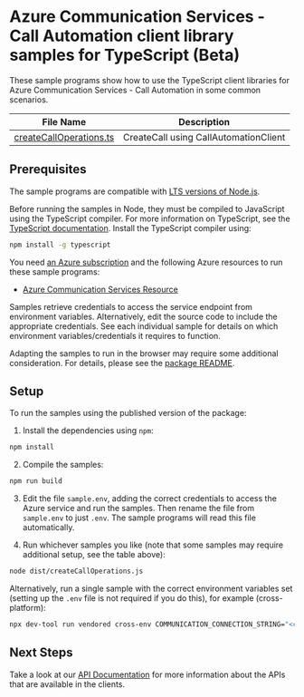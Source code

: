 # Azure Communication Services - Call Automation client library samples for TypeScript (Beta)

These sample programs show how to use the TypeScript client libraries for Azure Communication Services - Call Automation in some common scenarios.

| **File Name**                                   | **Description**                       |
| ----------------------------------------------- | ------------------------------------- |
| [createCallOperations.ts][createcalloperations] | CreateCall using CallAutomationClient |

## Prerequisites

The sample programs are compatible with [LTS versions of Node.js](https://github.com/nodejs/release#release-schedule).

Before running the samples in Node, they must be compiled to JavaScript using the TypeScript compiler. For more information on TypeScript, see the [TypeScript documentation][typescript]. Install the TypeScript compiler using:

```bash
npm install -g typescript
```

You need [an Azure subscription][freesub] and the following Azure resources to run these sample programs:

- [Azure Communication Services Resource][createinstance_azurecommunicationservicesresource]

Samples retrieve credentials to access the service endpoint from environment variables. Alternatively, edit the source code to include the appropriate credentials. See each individual sample for details on which environment variables/credentials it requires to function.

Adapting the samples to run in the browser may require some additional consideration. For details, please see the [package README][package].

## Setup

To run the samples using the published version of the package:

1. Install the dependencies using `npm`:

```bash
npm install
```

2. Compile the samples:

```bash
npm run build
```

3. Edit the file `sample.env`, adding the correct credentials to access the Azure service and run the samples. Then rename the file from `sample.env` to just `.env`. The sample programs will read this file automatically.

4. Run whichever samples you like (note that some samples may require additional setup, see the table above):

```bash
node dist/createCallOperations.js
```

Alternatively, run a single sample with the correct environment variables set (setting up the `.env` file is not required if you do this), for example (cross-platform):

```bash
npx dev-tool run vendored cross-env COMMUNICATION_CONNECTION_STRING="<communication connection string>" node dist/createCallOperations.js
```

## Next Steps

Take a look at our [API Documentation][apiref] for more information about the APIs that are available in the clients.

[createcalloperations]: https://github.com/Azure/azure-sdk-for-js/blob/main/sdk/communication/communication-call-automation/samples/v1-beta/typescript/src/createCallOperations.ts
[apiref]: https://docs.microsoft.com/javascript/api/@azure/communication-call-automation
[freesub]: https://azure.microsoft.com/free/
[createinstance_azurecommunicationservicesresource]: https://docs.microsoft.com/azure/communication-services/quickstarts/create-communication-resource
[package]: https://github.com/Azure/azure-sdk-for-js/tree/main/sdk/communication/communication-call-automation/README.md
[typescript]: https://www.typescriptlang.org/docs/home.html
